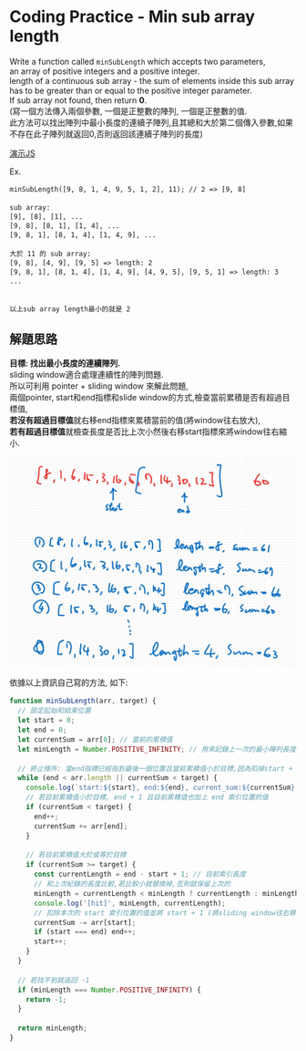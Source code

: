 # Coding Practice - Min sub array length

Write a function called `minSubLength` which accepts two parameters,  
an array of positive integers and a positive integer.  
length of a continuous sub array - the sum of elements inside this sub array has to be greater than or equal to the positive integer parameter.  
If sub array not found, then return **0**.  
(寫一個方法傳入兩個參數, 一個是正整數的陣列, 一個是正整數的值.  
此方法可以找出陣列中最小長度的連續子陣列,且其總和大於第二個傳入參數,如果不存在此子陣列就返回0,否則返回該連續子陣列的長度)

[演示JS](./32.js)

Ex.  

```text
minSubLength([9, 8, 1, 4, 9, 5, 1, 2], 11); // 2 => [9, 8]

sub array:
[9], [8], [1], ...
[9, 8], [8, 1], [1, 4], ...
[9, 8, 1], [8, 1, 4], [1, 4, 9], ...

大於 11 的 sub array:
[9, 8], [4, 9], [9, 5] => length: 2
[9, 8, 1], [8, 1, 4], [1, 4, 9], [4, 9, 5], [9, 5, 1] => length: 3
...


以上sub array length最小的就是 2 
```

## 解題思路

**目標: 找出最小長度的連續陣列.**  
sliding window適合處理連續性的陣列問題.  
所以可利用 pointer + sliding window 來解此問題,  
兩個pointer, start和end指標和slide window的方式,檢查當前累積是否有超過目標值,  
**若沒有超過目標值**就右移end指標來累積當前的值(將window往右放大),  
**若有超過目標值**就檢查長度是否比上次小然後右移start指標來將window往右縮小.  

![演示圖](./images/32-01.png)

依據以上資訊自己寫的方法, 如下:

```javascript
function minSubLength(arr, target) {
  // 設定起始和結束位置
  let start = 0;
  let end = 0;
  let currentSum = arr[0]; // 當前的累積值
  let minLength = Number.POSITIVE_INFINITY; // 用來記錄上一次的最小陣列長度
  
  // 終止條件: 當end指標已經指到最後一個位置且當前累積值小於目標,因為扣掉start + 1的值就更不可能達到目標(陣列均正整數)了
  while (end < arr.length || currentSum < target) {
    console.log(`start:${start}, end:${end}, current_sum:${currentSum}`);
    // 若目前累積值小於目標, end + 1 且目前累積值也加上 end 索引位置的值
    if (currentSum < target) {
      end++;
      currentSum += arr[end];
    }
    
    // 若目前累積值大於或等於目標
    if (currentSum >= target) {
      const currentLength = end - start + 1; // 目前索引長度
      // 和上次紀錄的長度比較,若比較小就替換掉,否則就保留上次的
      minLength = currentLength < minLength ? currentLength : minLength;
      console.log('[hit]', minLength, currentLength);
      // 扣除本次的 start 索引位置的值並將 start + 1 (將sliding window往右移動一個單位)
      currentSum -= arr[start];
      if (start === end) end++;
      start++;
    }
  }
  
  // 若找不到就返回 -1
  if (minLength === Number.POSITIVE_INFINITY) {
    return -1;
  }

  return minLength;
}
```
